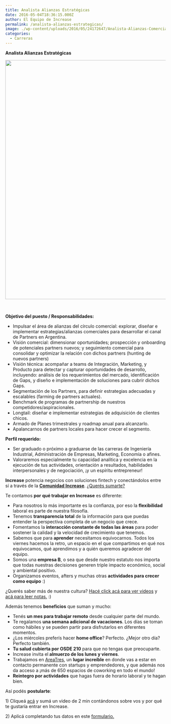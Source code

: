 ```yaml
---
title: Analista Alianzas Estratégicas
date: 2016-05-04T18:36:15.000Z
author: El Equipo de Increase
permalink: /analista-alianzas-estrategicas/
image: ./wp-content/uploads/2016/05/24172647/Analista-Alianzas-Comerciales-web-01.png
categories:
  - Carreras
---
```

**Analista Alianzas Estratégicas**

<img class="aligncenter wp-image-4674 size-full" src="https://d1nzec96y7u1ro.cloudfront.net/wp-content/uploads/2016/05/24172647/Analista-Alianzas-Comerciales-web-01.png" alt="" width="1001" height="751" srcset="https://d1nzec96y7u1ro.cloudfront.net/wp-content/uploads/2016/05/24172647/Analista-Alianzas-Comerciales-web-01.png 1001w, https://d1nzec96y7u1ro.cloudfront.net/wp-content/uploads/2016/05/24172647/Analista-Alianzas-Comerciales-web-01-300x225.png 300w, https://d1nzec96y7u1ro.cloudfront.net/wp-content/uploads/2016/05/24172647/Analista-Alianzas-Comerciales-web-01-768x576.png 768w" sizes="(max-width: 1001px) 100vw, 1001px" /> 

&nbsp;

<div>
  <strong>Objetivo del puesto / Responsabilidades:</strong>
</div>

<div>
  <ul>
    <li>
      Impulsar el área de alianzas del círculo comercial: explorar, diseñar e implementar estrategias/alianzas comerciales para desarrollar el canal de Partners en Argentina.
    </li>
    <li>
      Visión comercial: dimensionar oportunidades; prospección y onboarding de potenciales partners nuevos; y seguimiento comercial para consolidar y optimizar la relación con dichos partners (hunting de nuevos partners)
    </li>
    <li>
      Visión técnica: acompañar a teams de Integración, Marketing, y Producto para detectar y capturar oportunidades de desarrollo, incluyendo: análisis de los requerimientos del mercado, identificación de Gaps, y diseño e implementación de soluciones para cubrir dichos Gaps.
    </li>
    <li>
      Segmentación de los Partners, para definir estrategias adecuadas y escalables (farming de partners actuales).
    </li>
    <li>
      Benchmark de programas de partnership de nuestros competidores/aspiracionales.
    </li>
    <li>
      Longtail: diseñar e implementar estrategias de adquisición de clientes chicos.
    </li>
    <li>
      Armado de Planes trimestrales y roadmap anual para alcanzarlo.
    </li>
    <li>
      Apalancarnos de partners locales para hacer crecer el segmento.
    </li>
  </ul>
</div>

<div>
  <strong>Perfil requerido:</strong>
</div>

<div>
  <ul>
    <li>
      Ser graduado o próximo a graduarse de las carreras de Ingeniería Industrial, Administración de Empresas, Marketing, Economía o afines.
    </li>
    <li>
      Valoraremos especialmente tu capacidad analítica y excelencia en la ejecución de tus actividades, orientación a resultados, habilidades interpersonales y de negociación, ¡y un espíritu entrepreneur!
    </li>
  </ul>
</div>

<div>
  <p>
    <strong>Increase</strong> potencia negocios con soluciones fintech y conectándolos entre sí a través de la <a href="https://increasecard.com/category/comunidad-increase/" target="_blank" rel="noopener"><strong>Comunidad Increase</strong></a>. <a href="https://increasecard.com/nosotros/" target="_blank" rel="noopener">¿Querés sumarte?</a>
  </p>
  
  <p>
    Te contamos <strong>por qué trabajar en Increase</strong> es diferente:
  </p>
  
  <ul>
    <li style="font-weight: 400;">
      <span style="font-weight: 400;">Para nosotros lo más importante es la confianza, por eso la </span><b>flexibilidad</b><span style="font-weight: 400;"> laboral es parte de nuestra filosofía.</span>
    </li>
    <li style="font-weight: 400;">
      <span style="font-weight: 400;">Tenemos </span><b>transparencia total</b><span style="font-weight: 400;"> de la información para que puedas entender la perspectiva completa de un negocio que crece.</span><span style="font-weight: 400;"><br /> </span>
    </li>
    <li style="font-weight: 400;">
      <span style="font-weight: 400;">Fomentamos la </span><b>interacción constante de todas las áreas</b><span style="font-weight: 400;"> para poder sostener la calidad y la velocidad de crecimiento que tenemos.</span>
    </li>
    <li style="font-weight: 400;">
      <span style="font-weight: 400;">Sabemos que para </span><b>aprender</b><span style="font-weight: 400;"> necesitamos equivocarnos. Todos los viernes hacemos la retro, un espacio en el que compartimos en qué nos equivocamos, qué aprendimos y a quién queremos agradecer del equipo.</span>
    </li>
    <li style="font-weight: 400;">
      <span style="font-weight: 400;">Somos una </span><b>empresa B</b><span style="font-weight: 400;">, o sea que desde nuestro estatuto nos importa que todas nuestras decisiones generen triple impacto económico, social y ambiental positivo. </span>
    </li>
    <li style="font-weight: 400;">
      <span style="font-weight: 400;">Organizamos eventos, afters y muchas otras </span><b>actividades para crecer como equipo</b><span style="font-weight: 400;"> :)</span>
    </li>
  </ul>
  
  <p>
    <span style="font-weight: 400;">¿Querés saber más de nuestra cultura? <a href="https://www.youtube.com/watch?v=IV0rSgn5N_o&index=1&list=PL6XlsF-NJ9YVvzpBozMvWC_jCNNSbhsXo" target="_blank" rel="noopener">Hacé click acá para ver videos</a> y <a href="https://increasecard.com/category/cultura-increase/" target="_blank" rel="noopener">acá para leer notas.</a> :)</span>
  </p>
  
  <p>
    Además tenemos <strong>beneficios</strong> que suman y mucho:
  </p>
  
  <div>
    <ul>
      <li style="font-weight: 400;">
        <span style="font-weight: 400;">Tenés <strong>un mes para trabajar remoto</strong> desde cualquier parte del mundo.</span>
      </li>
      <li style="font-weight: 400;">
        <span style="font-weight: 400;">Te regalamos <strong>una semana adicional de vacaciones</strong>. Los días se toman como hábiles y se pueden partir para disfrutarlos en diferentes momentos. </span>
      </li>
      <li style="font-weight: 400;">
        <span style="font-weight: 400;">¿Los miércoles preferís hacer <strong>home office</strong>? Perfecto. ¿Mejor otro día? Perfecto también. </span>
      </li>
      <li style="font-weight: 400;">
        <span style="font-weight: 400;"><strong>Tu salud cubierta por OSDE 210</strong> para que no tengas que preocuparte.</span>
      </li>
      <li style="font-weight: 400;">
        <span style="font-weight: 400;">Increase invita el<strong> almuerzo de los lunes y viernes</strong>.</span>
      </li>
      <li style="font-weight: 400;">
        <span style="font-weight: 400;">Trabajamos en <a href="https://www.areatresworkplace.com/home">AreaTres</a>, un <strong>lugar increíble</strong> en donde vas a estar en contacto permanente con startups y emprendedores, y que además nos da acceso a ¡más de 650 espacios de coworking en todo el mundo!</span>
      </li>
      <li style="font-weight: 400;">
        <span style="font-weight: 400;"><strong>Reintegro por actividades</strong> que hagas fuera de horario laboral y te hagan bien.</span>
      </li>
    </ul>
  </div>
  
  <p>
    Así podés <strong>postularte</strong>:
  </p>
  
  <p>
    <span style="font-weight: 400;">1) Cliqueá </span><a href="https://increasecard.tuvideocvonline.com/argentina/" target="_blank" rel="noopener"><span style="font-weight: 400;">acá</span></a><span style="font-weight: 400;"> y sumá un video de 2 min contándonos sobre vos y por qué te gustaría entrar en Increase.</span>
  </p>
  
  <p>
    <strong><span style="font-weight: 400;">2) Aplicá completando tus datos en este </span><a href="https://goo.gl/forms/oAUrpio8PA4OmCtT2" target="_blank" rel="noopener"><span style="font-weight: 400;">formulario.</span></a></strong>
  </p>
</div>
